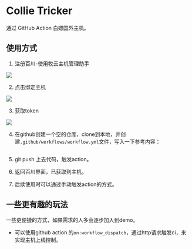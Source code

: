 # Collie Tricker

通过 GitHub Action 白嫖国外主机。

## 使用方式

1. 注册百川-使用牧云主机管理助手

![](https://cdn.dvkunion.cn/tricker/46fd1775808c4411b8c2f1225641289f.png)

2. 点击绑定主机

![](https://cdn.dvkunion.cn/tricker/b61fa3cb6f0f4069b60c99a48be599aa.png)

3. 获取token

![](https://cdn.dvkunion.cn/tricker/09d9e9ee0809482faf54b491e42ae7d8.png)


4. 在github创建一个空的仓库，clone到本地，并创建`.github/workflows/workflow.yml`文件，写入一下参考内容：

```yml

```

5. git push 上去代码，触发action。

6. 返回百川界面，已获取到主机。

7. 后续使用时可以通过手动触发action的方式。

## 一些更有趣的玩法

一些更便捷的方式，如果需求的人多会逐步加入到demo。

+ 可以使用github action 的`on:workflow_dispatch`，通过http请求触发ci，来实现主机上线控制。
